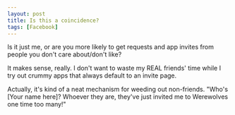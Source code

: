 ```yaml
---
layout: post
title: Is this a coincidence?
tags: [Facebook]
---
```


Is it just me, or are you more likely to get requests and app invites from people you don't care about/don't like?

It makes sense, really. I don't want to waste my REAL friends' time while I try out crummy apps that always default to an invite page.

Actually, it's kind of a neat mechanism for weeding out non-friends. "Who's [Your name here]? Whoever they are, they've just invited me to Werewolves one time too many!"